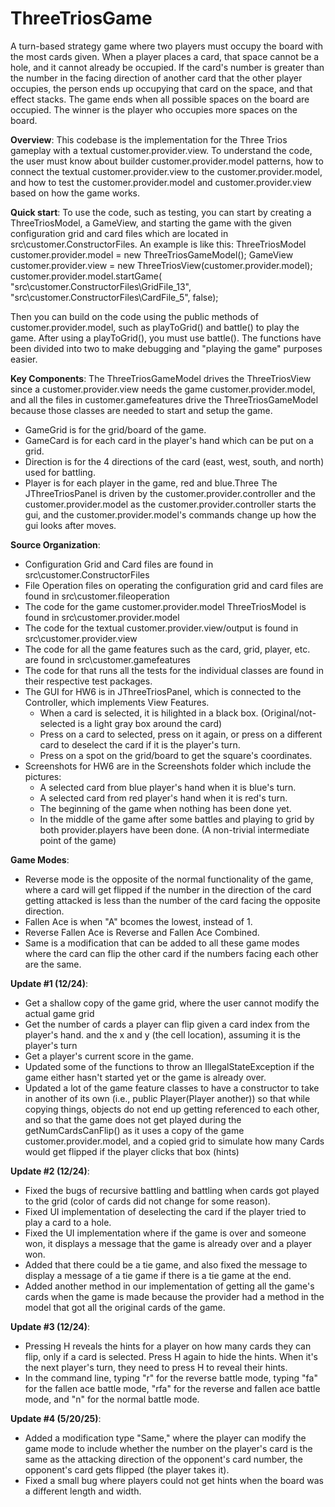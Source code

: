 # ThreeTriosGame

A turn-based strategy game where two players must occupy the board with the most cards given. When a player places a card, that space cannot be a hole, and it cannot already be occupied. If the card's number is greater than the number in the facing direction of another card that the other player occupies, the person ends up occupying that card on the space, and that effect stacks. The game ends when all possible spaces on the board are occupied. The winner is the player who occupies more spaces on the board. 

**Overview**:
This codebase is the implementation for the Three Trios gameplay with a textual customer.provider.view. To understand the code, the user must know about builder customer.provider.model patterns, how to connect the textual customer.provider.view to the customer.provider.model, and how to test the customer.provider.model and customer.provider.view based on how the game works.

**Quick start**:
To use the code, such as testing, you can start by creating a ThreeTriosModel, a GameView, and starting the game with the given configuration grid and card files which are located in src\\customer.ConstructorFiles. 
An example is like this:
ThreeTriosModel customer.provider.model = new ThreeTriosGameModel();
    GameView customer.provider.view = new ThreeTriosView(customer.provider.model);
    customer.provider.model.startGame(
            "src\\customer.ConstructorFiles\\GridFile_13",
            "src\\customer.ConstructorFiles\\CardFile_5",
            false);

Then you can build on the code using the public methods of customer.provider.model, such as playToGrid() and battle() to play the game. After using a playToGrid(), you must use battle(). The functions have been divided into two to make debugging and "playing the game" purposes easier.


**Key Components**:
The ThreeTriosGameModel drives the ThreeTriosView since a customer.provider.view needs the game customer.provider.model,
 and all the files in customer.gamefeatures drive the ThreeTriosGameModel because those classes are needed to start and setup the game.
- GameGrid is for the grid/board of the game.
- GameCard is for each card in the player's hand which can be put on a grid.
- Direction is for the 4 directions of the card (east, west, south, and north) used for battling.
- Player is for each player in the game, red and blue.Three
  The JThreeTriosPanel is driven by the customer.provider.controller and the
  customer.provider.model as the customer.provider.controller starts the gui, and the customer.provider.model's commands
  change up how the gui looks after moves.


**Source Organization**:
- Configuration Grid and Card files are found in src\\customer.ConstructorFiles
- File Operation files on operating the configuration grid and card files are found in src\\customer.fileoperation
- The code for the game customer.provider.model ThreeTriosModel is found in src\\customer.provider.model
- The code for the textual customer.provider.view/output is found in src\\customer.provider.view
- The code for all the game features such as the card, grid, player, etc. are found in src\\customer.gamefeatures
- The code for that runs all the tests for the individual classes are found in their respective test packages.
- The GUI for HW6 is in JThreeTriosPanel, which is connected to the Controller, which implements View Features.
    - When a card is selected, it is hilighted in a black box. (Original/not-selected is a light gray box around the card)
    - Press on a card to selected, press on it again, or press on a different card to deselect the card if it is the
    player's turn.
    - Press on a spot on the grid/board to get the square's coordinates.
- Screenshots for HW6 are in the Screenshots folder which include the pictures:
    - A selected card from blue player's hand when it is blue's turn.
    - A selected card from red player's hand when it is red's turn.
    - The beginning of the game when nothing has been done yet.
    - In the middle of the game after some battles and playing to grid by both provider.players have been done.
    (A non-trivial intermediate point of the game)

**Game Modes**:
- Reverse mode is the opposite of the normal functionality of the game, where a card will get flipped if the number in the direction of the card getting attacked is less than the number of      the card facing the opposite direction.
- Fallen Ace is when "A" bcomes the lowest, instead of 1.
- Reverse Fallen Ace is Reverse and Fallen Ace Combined.
- Same is a modification that can be added to all these game modes where the card can flip the other card if the numbers facing each other are the same. 


**Update #1 (12/24)**:
- Get a shallow copy of the game grid, where the user cannot modify the actual game grid
- Get the number of cards a player can flip given a card index from the player's hand.
  and the x and y (the cell location), assuming it is the player's turn
- Get a player's current score in the game.
- Updated some of the functions to throw an IllegalStateException if the game either hasn't started yet
  or the game is already over.
- Updated a lot of the game feature classes to have a constructor to take in another of its own (i.e., public Player(Player another))
  so that while copying things, objects do not end up getting referenced to each other, and so that the game
  does not get played during the getNumCardsCanFlip() as it uses a copy of the game customer.provider.model, and a copied grid to simulate how many
  Cards would get flipped if the player clicks that box (hints)

**Update #2 (12/24)**:
- Fixed the bugs of recursive battling and battling when cards got played to the grid
  (color of cards did not change for some reason).
- Fixed UI implementation of deselecting the card if the player tried to play a card to a hole.
- Fixed the UI implementation where if the game is over and someone won, it displays a message that the game is already
  over and a player won.
- Added that there could be a tie game, and also fixed the message to display a message of a tie game if there is a tie
  game at the end.
- Added another method in our implementation of getting all the game's cards when the game is made because the provider
  had a method in the model that got all the original cards of the game.

**Update #3 (12/24)**:
- Pressing H reveals the hints for a player on how many cards they can flip, only if a card is selected. Press H again to hide the hints. When it's the next player's turn, they need to press H to reveal their hints.
- In the command line, typing "r" for the reverse battle mode, typing "fa" for the fallen ace battle mode, "rfa" for the reverse and fallen ace battle mode, and "n" for the normal battle mode.

**Update #4 (5/20/25)**:
- Added a modification type "Same," where the player can modify the game mode to include whether the number on the player's card is the same as the
  attacking direction of the opponent's card number, the opponent's card gets flipped (the player takes it).
- Fixed a small bug where players could not get hints when the board was a different length and width.
